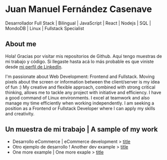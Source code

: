 # Juan Manuel Fernández Casenave
Desarrollador Full Stack | Bilingual | JavaScript | React | Nodejs | SQL | MondoDB | Linux | Fullstack Specialist
## About me
Hola! Gracias por visitar mis repositorios de Github. Aquí tengo muestras de mi trabajo y código. Si llegaste hasta acá lo más probable es que viniste desde [mi perfil de LinkedIn](https://www.linkedin.com/in/juan-m-fernandez-casenave/). 

I'm passionate about Web Development: Frontend and Fullstack. Moving pixels about the screen or information between the client/server is my idea of fun :) My creative and flexible approach, combined with strong critical thinking, allows me to tackle any project with initiative and efficiency. I have a good command of Linux environments. I excel at teamwork and also manage my time efficiently when working independently. I am seeking a position as a Frontend or Fullstack Developer where I can apply my skills and creativity. 
## Un muestra de mi trabajo | A sample of my work
- Desarrollo eCommerce | eCommerce development > [title](https://www.example.com)
- Otro ejemplo de desarrollo ! Another dev example > [title](https://www.example.com)
- One more example | One more exaple > [title](https://www.example.com)
